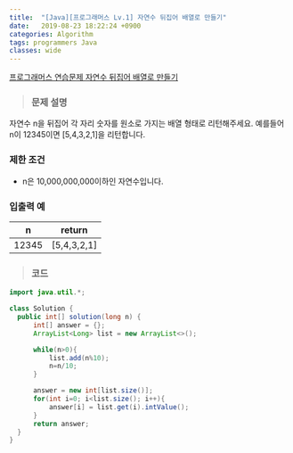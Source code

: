```yaml
---
title:  "[Java][프로그래머스 Lv.1] 자연수 뒤집어 배열로 만들기"
date:   2019-08-23 18:22:24 +0900
categories: Algorithm
tags: programmers Java
classes: wide
---  
```


[프로그래머스 연습문제 자연수 뒤집어 배열로 만들기](https://programmers.co.kr/learn/courses/30/lessons/12932)   

> ### 문제 설명   

자연수 n을 뒤집어 각 자리 숫자를 원소로 가지는 배열 형태로 리턴해주세요. 예를들어 n이 12345이면 [5,4,3,2,1]을 리턴합니다.  

### 제한 조건  

- n은 10,000,000,000이하인 자연수입니다.  

### 입출력 예  

|   n   	|    return   	|
|:-----:	|:-----------:	|
| 12345 	| [5,4,3,2,1] 	|  

>### 코드  

```java
import java.util.*;

class Solution {
  public int[] solution(long n) {
      int[] answer = {};
      ArrayList<Long> list = new ArrayList<>();

      while(n>0){
          list.add(n%10);
          n=n/10;
      }

      answer = new int[list.size()];
      for(int i=0; i<list.size(); i++){
          answer[i] = list.get(i).intValue();
      }
      return answer;
  }
}
```
